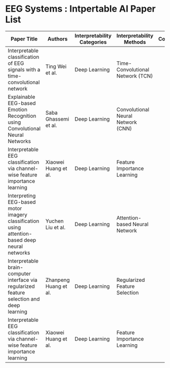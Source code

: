 # EEG Systems : Intpertable AI Paper List

| Paper Title | Authors | Interpretability Categories | Interpretability Methods | Coverage | Code |
| --- | --- | --- | --- | --- | --- |
| Interpretable classification of EEG signals with a time-convolutional network | Ting Wei et al. | Deep Learning | Time-Convolutional Network (TCN) |  | https://github.com/titu1994/TCN |
| Explainable EEG-based Emotion Recognition using Convolutional Neural Networks | Saba Ghassemi et al. | Deep Learning | Convolutional Neural Network (CNN) |  |
| Interpretable EEG classification via channel-wise feature importance learning | Xiaowei Huang et al. | Deep Learning | Feature Importance Learning |  | https://github.com/hxw720/FCI-EEG |
| Interpreting EEG-based motor imagery classification using attention-based deep neural networks | Yuchen Liu et al. | Deep Learning | Attention-based Neural Network |  | https://github.com/yuchenliu15/Attention-based-Deep-Neural-Network-for-EEG-based-Motor-Imagery-Classification |
| Interpretable brain-computer interface via regularized feature selection and deep learning | Zhanpeng Huang et al. | Deep Learning | Regularized Feature Selection |  | https://github.com/zhppku/BCI-Deep-Learning |
| Interpretable EEG classification via channel-wise feature importance learning | Xiaowei Huang et al. | Deep Learning | Feature Importance Learning |  |  |



